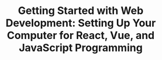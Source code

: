---
title: 'Getting Started with Web Development: Setting Up Your Computer for React, Vue, and JavaScript Programming'
summary: 'Learn how to set up your computer for web development with React, Vue, and JavaScript programming in this beginners guide.'
myImage: '/img/blog1.jpeg'
tags:
  - "vue"
publishDate: 16 Oct 2023
publishDateTime: 2023-10-16:17:30
---